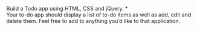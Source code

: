Build a Todo app using HTML, CSS and jQuery. *  
Your to-do app should display a list of to-do items as well as add, edit and delete them. Feel free to add to anything you’d like to that application.
